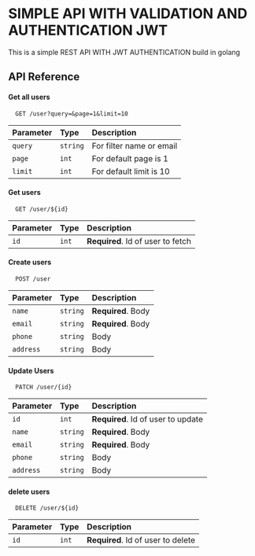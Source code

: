 # SIMPLE API WITH VALIDATION AND AUTHENTICATION JWT

This is a simple REST API WITH JWT AUTHENTICATION build in golang

## API Reference

#### Get all users

```http
  GET /user?query=&page=1&limit=10
```

| Parameter | Type     | Description              |
| :-------- | :------- | :----------------------- |
| `query`   | `string` | For filter name or email |
| `page`    | `int`    | For default page is 1    |
| `limit`   | `int`    | For default limit is 10  |

#### Get users

```http
  GET /user/${id}
```

| Parameter | Type  | Description                       |
| :-------- | :---- | :-------------------------------- |
| `id`      | `int` | **Required**. Id of user to fetch |

#### Create users

```http
  POST /user
```

| Parameter | Type     | Description        |
| :-------- | :------- | :----------------- |
| `name`    | `string` | **Required**. Body |
| `email`   | `string` | **Required**. Body |
| `phone`   | `string` | Body               |
| `address` | `string` | Body               |

#### Update Users

```http
  PATCH /user/{id}
```

| Parameter | Type     | Description                        |
| :-------- | :------- | :--------------------------------- |
| `id`      | `int`    | **Required**. Id of user to update |
| `name`    | `string` | **Required**. Body                 |
| `email`   | `string` | **Required**. Body                 |
| `phone`   | `string` | Body                               |
| `address` | `string` | Body                               |

#### delete users

```http
  DELETE /user/${id}
```

| Parameter | Type  | Description                        |
| :-------- | :---- | :--------------------------------- |
| `id`      | `int` | **Required**. Id of user to delete |
